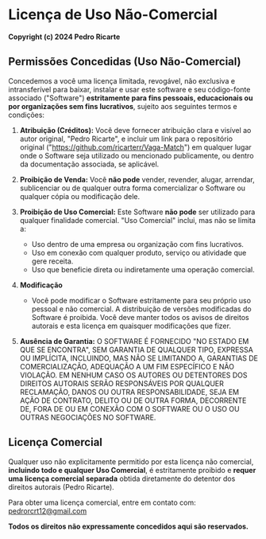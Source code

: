 # Licença de Uso Não-Comercial

**Copyright (c) 2024 Pedro Ricarte**

## Permissões Concedidas (Uso Não-Comercial)

Concedemos a você uma licença limitada, revogável, não exclusiva e intransferível para baixar, instalar e usar este software e seu código-fonte associado ("Software") **estritamente para fins pessoais, educacionais ou por organizações sem fins lucrativos**, sujeito aos seguintes termos e condições:

1.  **Atribuição (Créditos):** Você deve fornecer atribuição clara e visível ao autor original, "Pedro Ricarte", e incluir um link para o repositório original ("https://github.com/ricarterr/Vaga-Match") em qualquer lugar onde o Software seja utilizado ou mencionado publicamente, ou dentro da documentação associada, se aplicável.
2.  **Proibição de Venda:** Você **não pode** vender, revender, alugar, arrendar, sublicenciar ou de qualquer outra forma comercializar o Software ou qualquer cópia ou modificação dele.
3.  **Proibição de Uso Comercial:** Este Software **não pode** ser utilizado para qualquer finalidade comercial. "Uso Comercial" inclui, mas não se limita a:
    *   Uso dentro de uma empresa ou organização com fins lucrativos.
    *   Uso em conexão com qualquer produto, serviço ou atividade que gere receita.
    *   Uso que beneficie direta ou indiretamente uma operação comercial.
      
4.  **Modificação**
    *   Você pode modificar o Software estritamente para seu próprio uso pessoal e não comercial. A distribuição de versões modificadas do Software é proibida. Você deve manter todos os avisos de direitos autorais e esta licença em quaisquer modificações que fizer.
   
5.  **Ausência de Garantia:** O SOFTWARE É FORNECIDO "NO ESTADO EM QUE SE ENCONTRA", SEM GARANTIA DE QUALQUER TIPO, EXPRESSA OU IMPLÍCITA, INCLUINDO, MAS NÃO SE LIMITANDO A, GARANTIAS DE COMERCIALIZAÇÃO, ADEQUAÇÃO A UM FIM ESPECÍFICO E NÃO VIOLAÇÃO. EM NENHUM CASO OS AUTORES OU DETENTORES DOS DIREITOS AUTORAIS SERÃO RESPONSÁVEIS POR QUALQUER RECLAMAÇÃO, DANOS OU OUTRA RESPONSABILIDADE, SEJA EM AÇÃO DE CONTRATO, DELITO OU DE OUTRA FORMA, DECORRENTE DE, FORA DE OU EM CONEXÃO COM O SOFTWARE OU O USO OU OUTRAS NEGOCIAÇÕES NO SOFTWARE.

## Licença Comercial

Qualquer uso não explicitamente permitido por esta licença não comercial, **incluindo todo e qualquer Uso Comercial**, é estritamente proibido e **requer uma licença comercial separada** obtida diretamente do detentor dos direitos autorais (Pedro Ricarte).

Para obter uma licença comercial, entre em contato com: pedrorcrt12@gmail.com

**Todos os direitos não expressamente concedidos aqui são reservados.**

